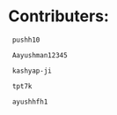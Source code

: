 # Contributers:

``` pushh10```

``` Aayushman12345```

``` kashyap-ji```

``` tpt7k```

``` ayushhfh1```
